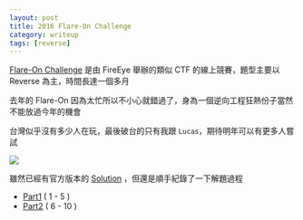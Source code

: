 ```yaml
---
layout: post
title: 2016 Flare-On Challenge
category: writeup
tags: [reverse]
---
```


 
[Flare-On Challenge](http://flare-on.com)  是由 FireEye 舉辦的類似 CTF 的線上競賽，題型主要以 Reverse 為主，時間長達一個多月

去年的 Flare-On 因為太忙所以不小心就錯過了，身為一個逆向工程狂熱份子當然不能放過今年的機會

台灣似乎沒有多少人在玩，最後破台的只有我跟 `Lucas`，期待明年可以有更多人嘗試

![](https://www.fireeye.com/content/dam/fireeye-www/blog/images/Flare-On%203%20Solutions/image3.png)


雖然已經有官方版本的 [Solution](https://www.fireeye.com/blog/threat-research/2016/11/2016_flare-on_challe.html) ，但還是順手紀錄了一下解題過程

- [Part1](https://hackmd.io/s/HyOUlP9gg) ( 1 - 5 )
- [Part2](https://hackmd.io/s/B1Pr8gAlg) ( 6 - 10 )
